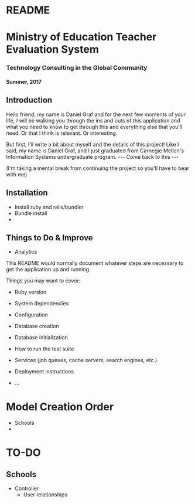 # README

# Ministry of Education Teacher Evaluation System
### Technology Consulting in the Global Community
#### Summer, 2017

## Introduction

Hello friend, my name is Daniel Graf and for the next few moments of your life, I will be walking you through the ins and outs of this application and what you need to know to get through this and everything else that you'll need. Or that I think is relevant. Or interesting. 

But first, I'll write a bit about myself and the details of this project!
Like I said, my name is Daniel Graf, and I just graduated from Carnegie Mellon's Information Systems undergraduate program.
--- Come back to this ---

(I'm taking a mental break from continuing the project so you'll have to bear with me)

## Installation

- Install ruby and rails/bundler
- Bundle install
- 

## Things to Do & Improve

- Analytics



This README would normally document whatever steps are necessary to get the
application up and running.

Things you may want to cover:

* Ruby version

* System dependencies

* Configuration

* Database creation

* Database initialization

* How to run the test suite

* Services (job queues, cache servers, search engines, etc.)

* Deployment instructions

* ...

# Model Creation Order
  - Schools
  - 

# TO-DO
## Schools
  - Controller
    - User relationships
  
##
